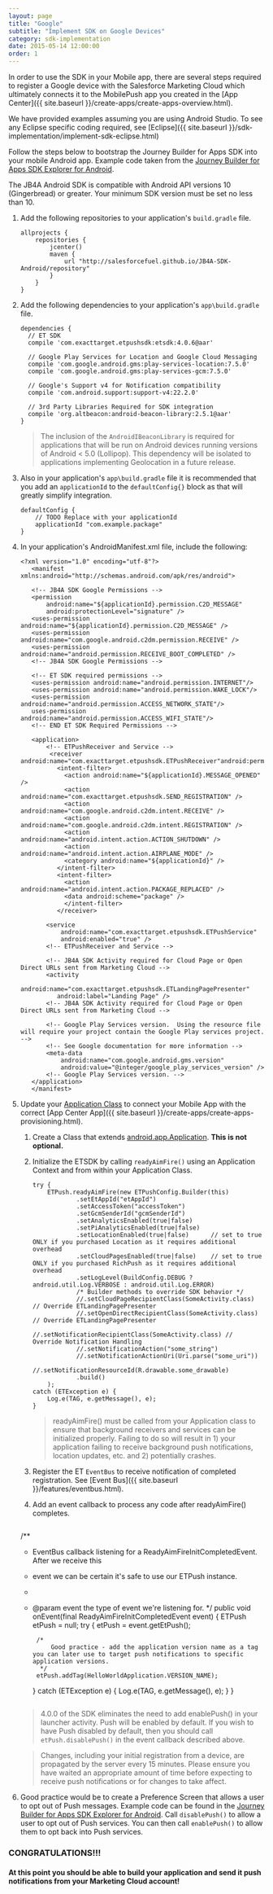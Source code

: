 ```yaml
---
layout: page
title: "Google"
subtitle: "Implement SDK on Google Devices"
category: sdk-implementation
date: 2015-05-14 12:00:00
order: 1
---
```

In order to use the SDK in your Mobile app, there are several steps required to register a Google device with the Salesforce Marketing Cloud which ultimately connects it to the MobilePush app you created in the [App Center]({{ site.baseurl }}/create-apps/create-apps-overview.html).

We have provided examples assuming you are using Android Studio.  To see any Eclipse specific coding required, see [Eclipse]({{ site.baseurl }}/sdk-implementation/implement-sdk-eclipse.html)

Follow the steps below to bootstrap the Journey Builder for Apps SDK into your mobile Android app. Example code taken from the <a href="https://github.com/ExactTarget/JB4A-SDK-Android/tree/master/JB4A-SDK-Explorer" target="_blank">Journey Builder for Apps SDK Explorer for Android</a>.

The JB4A Android SDK is compatible with Android API versions 10 (Gingerbread) or greater.  Your minimum SDK version must be set no less than 10.

1.  Add the following repositories to your application's `build.gradle` file.

    ~~~
    allprojects {
        repositories {
            jcenter()
            maven {
                url "http://salesforcefuel.github.io/JB4A-SDK-Android/repository" 
            }
        }
    }
    ~~~
1.  Add the following dependencies to your application's `app\build.gradle` file.

    ~~~
    dependencies {
      // ET SDK
      compile 'com.exacttarget.etpushsdk:etsdk:4.0.6@aar'

      // Google Play Services for Location and Google Cloud Messaging
      compile 'com.google.android.gms:play-services-location:7.5.0'
      compile 'com.google.android.gms:play-services-gcm:7.5.0'

      // Google's Support v4 for Notification compatibility
      compile 'com.android.support:support-v4:22.2.0'

      // 3rd Party Libraries Required for SDK integration
      compile 'org.altbeacon:android-beacon-library:2.5.1@aar'
    }
    ~~~
    > The inclusion of the `AndroidIBeaconLibrary` is required for applications that will be run on Android devices running versions of Android < 5.0 (Lollipop).  This dependency will be isolated to applications implementing Geolocation in a future release.

1.  Also in your application's `app\build.gradle` file it is recommended that you add an `applicationId` to the `defaultConfig{}` block as that will greatly simplify integration.

    ~~~
    defaultConfig {
        // TODO Replace with your applicationId
        applicationId "com.example.package"
    }
    ~~~

1.  In your application's AndroidManifest.xml file, include the following:

    ~~~
    <?xml version="1.0" encoding="utf-8"?>
       <manifest xmlns:android="http://schemas.android.com/apk/res/android">

       <!-- JB4A SDK Google Permissions -->
       <permission
           android:name="${applicationId}.permission.C2D_MESSAGE"
           android:protectionLevel="signature" />
       <uses-permission android:name="${applicationId}.permission.C2D_MESSAGE" />
       <uses-permission android:name="com.google.android.c2dm.permission.RECEIVE" />
       <uses-permission android:name="android.permission.RECEIVE_BOOT_COMPLETED" />
       <!-- JB4A SDK Google Permissions -->

       <!-- ET SDK required permissions -->
       <uses-permission android:name="android.permission.INTERNET"/>
       <uses-permission android:name="android.permission.WAKE_LOCK"/>
       <uses-permission android:name="android.permission.ACCESS_NETWORK_STATE"/>
       uses-permission android:name="android.permission.ACCESS_WIFI_STATE"/>
       <!-- END ET SDK Required Permissions -->
          
       <application>
           <!-- ETPushReceiver and Service -->
            <receiver android:name="com.exacttarget.etpushsdk.ETPushReceiver"android:permission="com.google.android.c2dm.permission.SEND">
              <intent-filter>
                <action android:name="${applicationId}.MESSAGE_OPENED" />
                <action android:name="com.exacttarget.etpushsdk.SEND_REGISTRATION" />
                <action android:name="com.google.android.c2dm.intent.RECEIVE" />
                <action android:name="com.google.android.c2dm.intent.REGISTRATION" />
                <action android:name="android.intent.action.ACTION_SHUTDOWN" />
                <action android:name="android.intent.action.AIRPLANE_MODE" />
                <category android:name="${applicationId}" />
              </intent-filter>
              <intent-filter>
                <action android:name="android.intent.action.PACKAGE_REPLACED" />
                <data android:scheme="package" />
                </intent-filter>
              </receiver>
   
           <service
               android:name="com.exacttarget.etpushsdk.ETPushService"
               android:enabled="true" />
           <!-- ETPushReceiver and Service -->

           <!-- JB4A SDK Activity required for Cloud Page or Open Direct URLs sent from Marketing Cloud -->
           <activity
              android:name="com.exacttarget.etpushsdk.ETLandingPagePresenter"
              android:label="Landing Page" />
           <!-- JB4A SDK Activity required for Cloud Page or Open Direct URLs sent from Marketing Cloud -->

           <!-- Google Play Services version.  Using the resource file will require your project contain the Google Play services project. -->
           <!-- See Google documentation for more information -->
           <meta-data
               android:name="com.google.android.gms.version"
               android:value="@integer/google_play_services_version" />
           <!-- Google Play Services version. -->
       </application>
       </manifest>
    ~~~
1.  Update your <a href="http://developer.android.com/reference/android/app/Application.html" target="_blank">Application Class</a> to connect your Mobile App with the correct [App Center App]({{ site.baseurl }}/create-apps/create-apps-provisioning.html).

    1.  Create a Class that extends <a href="http://developer.android.com/reference/android/app/Application.html" target="_blank">android.app.Application</a>. <b>This is not optional.</b>

    1.  Initialize the ETSDK by calling `readyAimFire()` using an Application Context and from within your Application Class.

        ~~~
        try {
	        ETPush.readyAimFire(new ETPushConfig.Builder(this)
	        		.setEtAppId("etAppId")
	        		.setAccessToken("accessToken")
	        		.setGcmSenderId("gcmSenderId")
	        		.setAnalyticsEnabled(true|false)
	        		.setPiAnalyticsEnabled(true|false)
	        		.setLocationEnabled(true|false)      // set to true ONLY if you purchased Location as it requires additional overhead
	        		.setCloudPagesEnabled(true|false)    // set to true ONLY if you purchased RichPush as it requires additional overhead
	        		.setLogLevel(BuildConfig.DEBUG ? android.util.Log.VERBOSE : android.util.Log.ERROR)
	        		/* Builder methods to override SDK behavior */
	        		//.setCloudPageRecipientClass(SomeActivity.class) // Override ETLandingPagePresenter
	        		//.setOpenDirectRecipientClass(SomeActivity.class) // Override ETLandingPagePresenter
	        		//.setNotificationRecipientClass(SomeActivity.class) // Override Notification Handling
	        		//.setNotificationAction("some_string")
	        		//.setNotificationActionUri(Uri.parse("some_uri"))
	        		//.setNotificationResourceId(R.drawable.some_drawable)
	        		.build()
            );
        catch (ETException e) {
            Log.e(TAG, e.getMessage(), e);
        }
        ~~~

        > readyAimFire() must be called from your Application class to ensure that background receivers and services can be initialized properly.  Failing to do so will result in 1) your application failing to receive background push notifications, location updates, etc. and 2) potentially crashes.

    1.  Register the ET `EventBus` to receive notification of completed registration.  See [Event Bus]({{ site.baseurl }}/features/eventbus.html).

    1.  Add an event callback to process any code after readyAimFire() completes.  

        ~~~
    /**
     * EventBus callback listening for a ReadyAimFireInitCompletedEvent.  After we receive this
     * event we can be certain it's safe to use our ETPush instance.
     *
     * @param event the type of event we're listening for.
     */
    public void onEvent(final ReadyAimFireInitCompletedEvent event) {
        ETPush etPush = null;
        try {
            etPush = event.getEtPush();

            /*
                Good practice - add the application version name as a tag you can later use to target push notifications to specific application versions.
             */
            etPush.addTag(HelloWorldApplication.VERSION_NAME);

        } catch (ETException e) {
            Log.e(TAG, e.getMessage(), e);
        }
    }
        ~~~
    
    > 4.0.0 of the SDK eliminates the need to add enablePush() in your launcher activity.  Push will be enabled by default.  If you wish to have Push disabled by default, then you should call `etPush.disablePush()` in the event callback described above.

    > Changes, including your initial registration from a device, are propagated by the server every 15 minutes.  Please ensure you have waited an appropriate amount of time before expecting to receive push notifications or for changes to take affect.

1.  Good practice would be to create a Preference Screen that allows a user to opt out of Push messages.   Example code can be found in the <a href="https://github.com/ExactTarget/JB4A-SDK-Android/tree/master/JB4A-SDK-Explorer" target="_blank">Journey Builder for Apps SDK Explorer for Android</a>. Call `disablePush()` to allow a user to opt out of Push services.  You can then call `enablePush()` to allow them to opt back into Push services.

### CONGRATULATIONS!!!

#### At this point you should be able to build your application and send it push notifications from your Marketing Cloud account!
